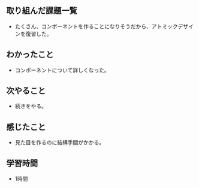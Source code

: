 ## 取り組んだ課題一覧
- たくさん、コンポーネントを作ることになりそうだから、アトミックデザインを復習した。    

## わかったこと
- コンポーネントについて詳しくなった。    

## 次やること
- 続きをやる。

## 感じたこと
- 見た目を作るのに結構手間がかかる。

## 学習時間
- 1時間